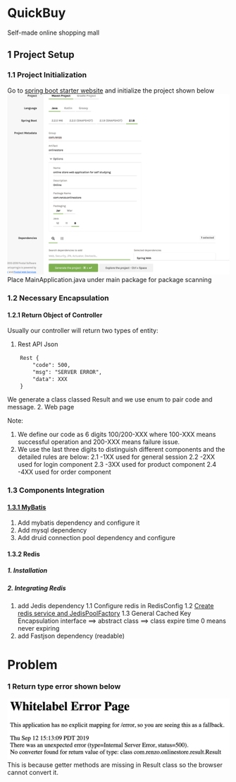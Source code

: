 # QuickBuy
Self-made online shopping mall 

## 1 Project Setup
### 1.1 Project Initialization
Go to [spring boot starter website](https://start.spring.io) and initialize the project shown below
![readme_image](readme_screenshot/project_setup.png)
Place MainApplication.java under main package for package scanning

### 1.2 Necessary Encapsulation
#### 1.2.1 Return Object of Controller
Usually our controller will return two types of entity:
1. Rest API Json
````
    Rest {
        "code": 500,
        "msg": "SERVER ERROR",
        "data": XXX
    }
````
We generate a class classed Result and we use enum to pair code and message.
2. Web page

Note:
1. We define our code as 6 digits 100/200-XXX where 100-XXX means successful operation and 200-XXX means failure issue.
2. We use the last three digits to distinguish different components and the detailed rules are below:
    2.1 -1XX used for general session
    2.2 -2XX used for login component
    2.3 -3XX used for product component
    2.4 -4XX used for order component
    
### 1.3 Components Integration
#### [1.3.1 MyBatis](http://www.mybatis.org/spring-boot-starter/mybatis-spring-boot-autoconfigure/)
1. Add mybatis dependency and configure it
2. Add mysql dependency
3. Add druid connection pool dependency and configure

#### 1.3.2 Redis
##### 1. Installation
##### 2. Integrating Redis
1. add Jedis dependency
    1.1 Configure redis in RedisConfig
    1.2 [Create redis service and JedisPoolFactory](https://github.com/xetorthio/jedis)
    1.3 General Cached Key Encapsulation
        interface ==> abstract class ==> class
        expire time 0 means never expiring
2. add Fastjson dependency (readable)

    
    
# Problem
### 1 Return type error shown below
![readme_image](readme_screenshot/ReturnTypeError.png)
This is because getter methods are missing in Result class so the browser cannot convert it.


    

    







